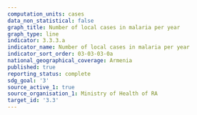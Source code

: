 ```yaml
---
computation_units: cases
data_non_statistical: false
graph_title: Number of local cases in malaria per year
graph_type: line
indicator: 3.3.3.a
indicator_name: Number of local cases in malaria per year
indicator_sort_order: 03-03-03-0a
national_geographical_coverage: Armenia
published: true
reporting_status: complete
sdg_goal: '3'
source_active_1: true
source_organisation_1: Ministry of Health of RA
target_id: '3.3'
---
```

